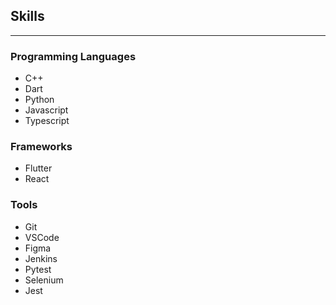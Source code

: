 ## Skills
---
### Programming Languages

- C++
- Dart
- Python
- Javascript
- Typescript

### Frameworks

- Flutter
- React

### Tools

- Git
- VSCode
- Figma
- Jenkins
- Pytest
- Selenium
- Jest
